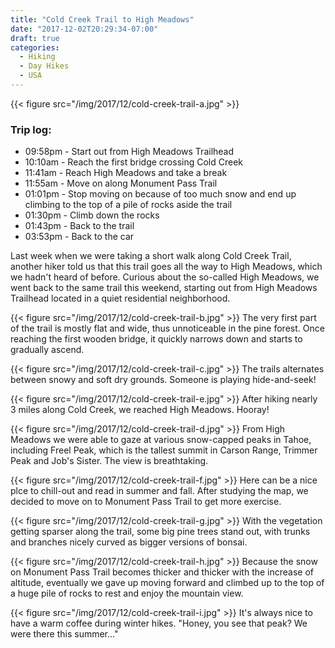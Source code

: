 ```yaml
---
title: "Cold Creek Trail to High Meadows"
date: "2017-12-02T20:29:34-07:00"
draft: true
categories:
  - Hiking
  - Day Hikes
  - USA
---
```


{{< figure src="/img/2017/12/cold-creek-trail-a.jpg" >}}

### Trip log:
* 09:58pm - Start out from High Meadows Trailhead
* 10:10am - Reach the first bridge crossing Cold Creek
* 11:41am - Reach High Meadows and take a break
* 11:55am - Move on along Monument Pass Trail
* 01:01pm - Stop moving on because of too much snow and end up climbing to the top of a pile of rocks aside the trail
* 01:30pm - Climb down the rocks
* 01:43pm - Back to the trail
* 03:53pm - Back to the car

<!--more-->

Last week when we were taking a short walk along Cold Creek Trail, another hiker told us that this trail goes all the way to High Meadows, which we hadn't heard of before. Curious about the so-called High Meadows, we went back to the same trail this weekend, starting out from High Meadows Trailhead located in a quiet residential neighborhood.

{{< figure src="/img/2017/12/cold-creek-trail-b.jpg" >}}
The very first part of the trail is mostly flat and wide, thus unnoticeable in the pine forest. Once reaching the first wooden bridge, it quickly narrows down and starts to gradually ascend.

{{< figure src="/img/2017/12/cold-creek-trail-c.jpg" >}}
The trails alternates between snowy and soft dry grounds. Someone is playing hide-and-seek!

{{< figure src="/img/2017/12/cold-creek-trail-e.jpg" >}}
After hiking nearly 3 miles along Cold Creek, we reached High Meadows. Hooray!

{{< figure src="/img/2017/12/cold-creek-trail-d.jpg" >}}
From High Meadows we were able to gaze at various snow-capped peaks in Tahoe, including Freel Peak, which is the tallest summit in Carson Range, Trimmer Peak and Job's Sister. The view is breathtaking.

{{< figure src="/img/2017/12/cold-creek-trail-f.jpg" >}}
Here can be a nice plce to chill-out and read in summer and fall.  After studying the map, we decided to move on to Monument Pass Trail to get more exercise.

{{< figure src="/img/2017/12/cold-creek-trail-g.jpg" >}}
With the vegetation getting sparser along the trail, some big pine trees stand out, with trunks and branches nicely curved as bigger versions of bonsai.

{{< figure src="/img/2017/12/cold-creek-trail-h.jpg" >}}
Because the snow on Monument Pass Trail becomes thicker and thicker with the increase of altitude, eventually we gave up moving forward and climbed up to the top of a huge pile of rocks to rest and enjoy the mountain view.

{{< figure src="/img/2017/12/cold-creek-trail-i.jpg" >}}
It's always nice to have a warm coffee during winter hikes. "Honey, you see that peak? We were there this summer..."

